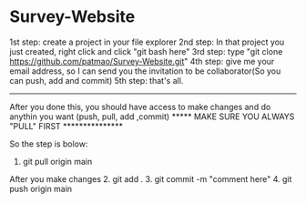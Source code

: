 # Survey-Website
1st step: create a project in your file explorer
2nd step: In that project you just created, right click and click "git bash here"
3rd step: type "git clone https://github.com/patmao/Survey-Website.git"
4th step: give me your email address, so I can send you the invitation to be collaborator(So you can push, add and commit)
5th step: that's all.


------------------------------------------------------------------------------

After you done this, you should have access to make changes and do anythin you want (push, pull, add ,commit)
***** MAKE SURE YOU ALWAYS "PULL" FIRST ***************

So the step is bolow:
1. git pull origin main

After you make changes
2. git add .
3. git commit -m "comment here"
4. git push origin main